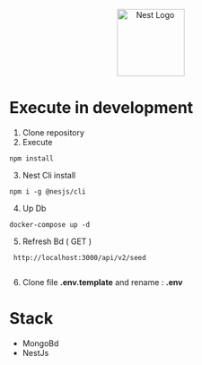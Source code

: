 <p align="center">
  <a href="http://nestjs.com/" target="blank"><img src="https://nestjs.com/img/logo-small.svg" width="120" alt="Nest Logo" /></a>
</p>

# Execute in development

1. Clone repository
2. Execute 
```
npm install

```
3.  Nest Cli install
```
npm i -g @nesjs/cli

```
4. Up Db
```
docker-compose up -d
```

5. Refresh Bd ( GET )
```
 http://localhost:3000/api/v2/seed
 
``` 
6. Clone file __.env.template__ and rename : __.env__



# Stack
* MongoBd
* NestJs


